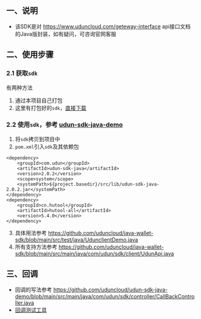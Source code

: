 ## 一、说明
- 该SDK是对 https://www.uduncloud.com/geteway-interface api接口文档的Java版封装，如有疑问，可咨询官网客服

## 二、使用步骤

### 2.1 获取`sdk`

有两种方法

1. 通过本项目自己打包
2. 这里有打包好的`sdk`，[直接下载](https://github.com/uduncloud/java-wallet-sdk/releases/tag/v2.0.2)

### 2.2 使用`sdk`，参考 [udun-sdk-java-demo](https://github.com/uduncloud/udun-sdk-java-demo)
1. 将`sdk`拷贝到项目中
2. `pom.xml`引入`sdk`及其依赖包

```
<dependency>
    <groupId>com.udun</groupId>
    <artifactId>udun-sdk-java</artifactId>
    <version>2.0.2</version>
    <scope>system</scope>
    <systemPath>${project.basedir}/src/lib/udun-sdk-java-2.0.2.jar</systemPath>
</dependency>
<dependency>
    <groupId>cn.hutool</groupId>
    <artifactId>hutool-all</artifactId>
    <version>5.4.0</version>
</dependency>
```

3. 具体用法参考 https://github.com/uduncloud/java-wallet-sdk/blob/main/src/test/java/UdunclientDemo.java
4. 所有支持方法参考 https://github.com/uduncloud/java-wallet-sdk/blob/main/src/main/java/com/udun/sdk/client/UdunApi.java

## 三、回调
- 回调的写法参考 https://github.com/uduncloud/udun-sdk-java-demo/blob/main/src/main/java/com/udun/sdk/controller/CallBackController.java
- [回调测试工具](https://www.uduncloud.com/debug-monitor) 

